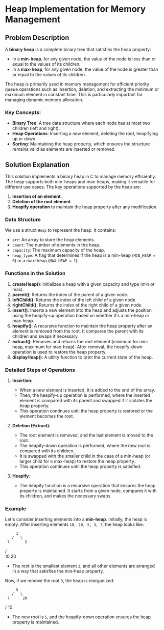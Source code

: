 # Heap Implementation for Memory Management

## Problem Description

A **binary heap** is a complete binary tree that satisfies the heap property:
- In a **min-heap**, for any given node, the value of the node is less than or equal to the values of its children.
- In a **max-heap**, for any given node, the value of the node is greater than or equal to the values of its children.

The heap is primarily used in memory management for efficient priority queue operations such as insertion, deletion, and extracting the minimum or maximum element in constant time. This is particularly important for managing dynamic memory allocation.

### Key Concepts:
- **Binary Tree**: A tree data structure where each node has at most two children (left and right).
- **Heap Operations**: Inserting a new element, deleting the root, heapifying up or down.
- **Sorting**: Maintaining the heap property, which ensures the structure remains valid as elements are inserted or removed.

## Solution Explanation

This solution implements a binary heap in C to manage memory efficiently. The heap supports both min-heaps and max-heaps, making it versatile for different use cases. The key operations supported by the heap are:
1. **Insertion of an element**.
2. **Deletion of the root element**.
3. **Heapify operation** to maintain the heap property after any modification.

### Data Structure

We use a struct `Heap` to represent the heap. It contains:
- `arr`: An array to store the heap elements.
- `count`: The number of elements in the heap.
- `capacity`: The maximum capacity of the heap.
- `heap_type`: A flag that determines if the heap is a min-heap (`MIN_HEAP = 0`) or a max-heap (`MAX_HEAP = 1`).

### Functions in the Solution

1. **createHeap()**: Initializes a heap with a given capacity and type (min or max).
2. **parent()**: Returns the index of the parent of a given node.
3. **leftChild()**: Returns the index of the left child of a given node.
4. **rightChild()**: Returns the index of the right child of a given node.
5. **insert()**: Inserts a new element into the heap and adjusts the position using the heapify-up operation based on whether it's a min-heap or max-heap.
6. **heapify()**: A recursive function to maintain the heap property after an element is removed from the root. It compares the parent with its children and swaps if necessary.
7. **extract()**: Removes and returns the root element (minimum for min-heap, maximum for max-heap). After removal, the heapify-down operation is used to restore the heap property.
8. **displayHeap()**: A utility function to print the current state of the heap.

### Detailed Steps of Operations

1. **Insertion**:
   - When a new element is inserted, it is added to the end of the array.
   - Then, the heapify-up operation is performed, where the inserted element is compared with its parent and swapped if it violates the heap property.
   - This operation continues until the heap property is restored or the element becomes the root.

2. **Deletion (Extract)**:
   - The root element is removed, and the last element is moved to the root.
   - The heapify-down operation is performed, where the new root is compared with its children.
   - It is swapped with the smaller child in the case of a min-heap (or larger child for a max-heap) to restore the heap property.
   - This operation continues until the heap property is satisfied.

3. **Heapify**:
   - The heapify function is a recursive operation that ensures the heap property is maintained. It starts from a given node, compares it with its children, and makes the necessary swaps.

### Example

Let's consider inserting elements into a **min-heap**. Initially, the heap is empty. After inserting elements `10, 20, 5, 3, 7`, the heap looks like:



         3
       /   \
     7       5
   /  \
10    20



- The root is the smallest element `3`, and all other elements are arranged in a way that satisfies the min-heap property.

Now, if we remove the root `3`, the heap is reorganized:

         5
       /   \
     7      20
   /
10


- The new root is `5`, and the heapify-down operation ensures the heap property is maintained.
